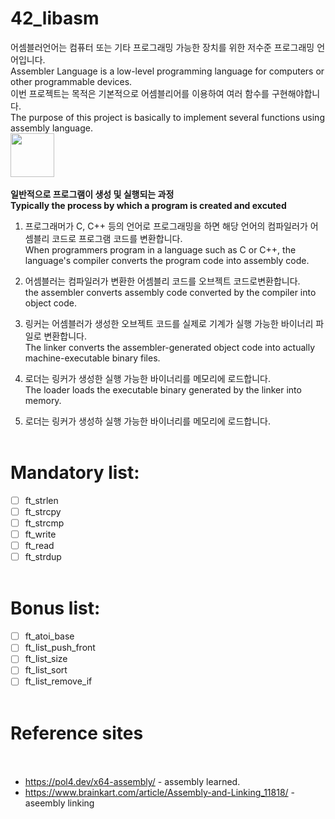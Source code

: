 # 42_libasm<br>
어셈블러언어는 컴퓨터 또는 기타 프로그래밍 가능한 장치를 위한 저수준 프로그래밍 언어입니다.<br>
Assembler Language is a low-level programming language for computers or other programmable devices.<br>
이번 프로젝트는 목적은 기본적으로 어셈블리어를 이용하여 여러 함수를 구현해야합니다.<br>
The purpose of this project is basically to implement several functions using assembly language.<br>
<img src = "./assem.bly1.jpg" width="70"><br><br>
**일반적으로 프로그램이 생성 및 실행되는 과정**<br>
**Typically the process by which a program is created and excuted**<br>
1. 프로그래머가 C, C++ 등의 언어로 프로그래밍을 하면 해당 언어의 컴파일러가 어셈블리 코드로 프로그램 코드를 변환합니다.<br>
When programmers program in a language such as C or C++, the language's compiler converts the program code into assembly code.<br>
2. 어셈블러는 컴파일러가 변환한 어셈블리 코드를 오브젝트 코드로변환합니다.<br>
the assembler converts assembly code converted by the compiler into object code.<br>
3. 링커는 어셈블러가 생성한 오브젝트 코드를 실제로 기계가 실행 가능한 바이너리 파일로 변환합니다.<br>
The linker converts the assembler-generated object code into actually machine-executable binary files.<br>
4. 로더는 링커가 생성한 실행 가능한 바이너리를 메모리에 로드합니다.<br>
The loader loads the executable binary generated by the linker into memory.<br>

4. 로더는 링커가 생성하 실행 가능한 바이너리를 메모리에 로드합니다.<br><br>
# Mandatory list:<br>
- [ ] ft_strlen<br>
- [ ] ft_strcpy<br>
- [ ] ft_strcmp<br>
- [ ] ft_write<br>
- [ ] ft_read<br>
- [ ] ft_strdup<br><br>
# Bonus list:<br>
- [ ] ft_atoi_base<br>
- [ ] ft_list_push_front<br>
- [ ] ft_list_size<br>
- [ ] ft_list_sort<br>
- [ ] ft_list_remove_if<br><br>
# Reference sites<br><br>
- <https://pol4.dev/x64-assembly/> - assembly learned.<br>
- <https://www.brainkart.com/article/Assembly-and-Linking_11818/> -aseembly linking<br>
